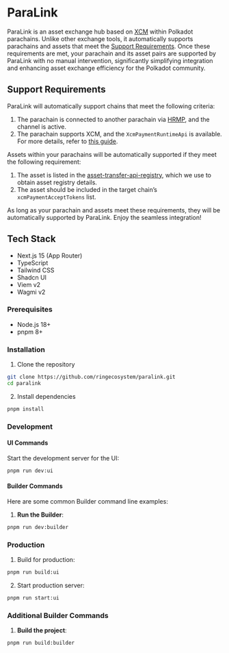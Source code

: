 # ParaLink
ParaLink is an asset exchange hub based on [XCM](https://wiki.polkadot.network/docs/learn/xcm/overview-summary) within Polkadot parachains. Unlike other exchange tools, it automatically supports parachains and assets that meet the [Support Requirements](#support-requirements). Once these requirements are met, your parachain and its asset pairs are supported by ParaLink with no manual intervention, significantly simplifying integration and enhancing asset exchange efficiency for the Polkadot community.

## **Support Requirements**

ParaLink will automatically support chains that meet the following criteria:

1. The parachain is connected to another parachain via [HRMP](https://wiki.polkadot.network/docs/build-hrmp-channels), and the channel is active.
2. The parachain supports XCM, and the `XcmPaymentRuntimeApi` is available. For more details, refer to [this guide](https://github.com/paritytech/polkadot-sdk/pull/3607).

Assets within your parachains will be automatically supported if they meet the following requirement:

1. The asset is listed in the [asset-transfer-api-registry](https://github.com/paritytech/asset-transfer-api-registry), which we use to obtain asset registry details.
2. The asset should be included in the target chain’s `xcmPaymentAcceptTokens` list.

As long as your parachain and assets meet these requirements, they will be automatically supported by ParaLink. Enjoy the seamless integration!

## Tech Stack

- Next.js 15 (App Router)
- TypeScript
- Tailwind CSS
- Shadcn UI
- Viem v2
- Wagmi v2

### Prerequisites

- Node.js 18+
- pnpm 8+

### Installation

1. Clone the repository

```bash
git clone https://github.com/ringecosystem/paralink.git
cd paralink
```

2. Install dependencies

```bash
pnpm install
```

### Development

#### UI Commands

Start the development server for the UI:

```bash
pnpm run dev:ui
```

#### Builder Commands

Here are some common Builder command line examples:

1. **Run the Builder**:

```bash
pnpm run dev:builder
```

### Production

1. Build for production:

```bash
pnpm run build:ui
```

2. Start production server:

```bash
pnpm run start:ui
```

### Additional Builder Commands

1. **Build the project**:

```bash
pnpm run build:builder
```
